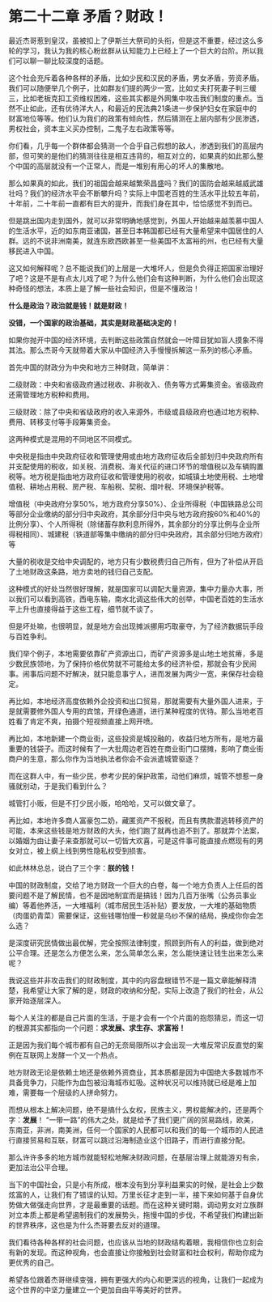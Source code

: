 # 第二十二章 矛盾？财政！

最近杰哥惹到皇汉，虽被扣上了伊斯兰大祭司的头衔，但是这不重要，经过这么多轮的学习，我认为我的核心粉丝群从认知能力上已经上了一个巨大的台阶。所以我们可以聊一聊比较深度的话题。

这个社会充斥着各种各样的矛盾，比如少民和汉民的矛盾，男女矛盾，劳资矛盾。我们可以随便举几个例子，比如群友们提的两少一宽，比如丈夫打死妻子判三缓三，比如老板克扣工资维权困难，这些其实都是外网集中攻击我们制度的重点。当然不止如此，还有优待洋大人，和最近的民法典21条进一步保护妇女在家庭中的财富地位等等。他们认为我们的政策有倾向性，然后猜测在上层内部有少民渗透，男权社会，资本主义买办控制，二鬼子左右政策等等。

你们看，几乎每一个群体都会猜测一个合乎自己假想的敌人，渗透到我们的高层内部，但可笑的是他们的猜测往往是相互违背的，相互对立的，如果真的如此那么整个中国的高层就没有一个正常人，而是一堆别有用心的坏人的集散地。

那么如果真的如此，我们的祖国会越来越繁荣昌盛吗？我们的国防会越来越威武雄壮吗？我们的经济水平会不断攀升吗？实际上中国老百姓的生活水平比较五年前，十年前，二十年前一直都有巨大的提升，而我们身在其中，恰恰感觉不到而已。

但是跳出国内走到国外，就可以非常明确地感觉到，外国人开始越来越羡慕中国人的生活水平，近的如东南亚诸国，甚至日本韩国都已经有大量希望来中国居住的人群。远的不说非洲南美，就连东欧西欧甚至一些美国不太富裕的州，也已经有大量移民进入中国。

这又如何解释呢？总不能说我们的上层是一大堆坏人，但是负负得正把国家治理好了吧？这是不是有点太儿戏了呢？为什么他们会有这种判断，为什么他们会出现这种奇怪的想法，本质上是了解一些社会知识，但是不懂政治！

**什么是政治？政治就是钱！就是财政！**

**没错，一个国家的政治基础，其实是财政基础决定的！**

如果你抛开中国的经济环境，去判断这些政策自然就会一叶障目犹如盲人摸象不得其法。那么杰哥今天就带着大家从中国经济入手慢慢拆解这一系列的核心矛盾。

首先中国的财政分为中央和地方三种财政，简单讲：

二级财政：中央和省级政府通过税收、非税收入、债务等方式筹集资金。省级政府还需管理地方税种和费用。

三级财政：除了中央和省级政府的收入来源外，市级或县级政府也通过地方税种、费用、转移支付等手段筹集资金。

这两种模式是混用的不同地区不同模式。

中央税是指由中央政府征收和管理使用或由地方政府征收后全部划归中央政府所有并支配使用的税收，如关税、消费税、海关代征的进口环节的增值税以及车辆购置税等。地方税是指由地方政府征收和管理使用的税收，如城镇土地使用税、土地增值税、耕地占用税、房产税、车船税、契税、烟叶税、环境保护税等。

增值税（中央政府分享50%，地方政府分享50%）、企业所得税（中国铁路总公司等部分企业缴纳的部分归中央政府，其余部分归中央与地方政府按60%和40%的比例分享）、个人所得税（除储蓄存款利息所得外，其余部分的分享比例与企业所得税相同）、城建税（铁道部等集中缴纳的部分归中央政府，其余部分归地方政府）等

大量的税收是交给中央调配的，地方只有少数税费归自己所有，但为了补偿从开启了土地财政这条路，地方卖地的钱归自己支配。

这种模式的好处当然很好理解，就是国家可以调配大量资源，集中力量办大事，所以我们可以看到高铁，西电东输，南水北调这些伟大的创举，中国老百姓的生活水平上升也直接得益于这些工程，细节就不谈了。

但是坏处嘛，也很明显，就是地方会出现摊派挪用巧取豪夺，为了经济数据玩手段与百姓争利。

我们举个例子，本地需要依靠矿产资源出口，而矿产资源多是山地土地贫瘠，多是少数民族领地，为了保持价格优势就不可能给太多的经济补偿，那就会有少民闹事。闹事后问题不好解决，就只能息事宁人，进而发展为两少一宽，来保存社会稳定。

再比如，本地经济高度依赖外企投资和出口贸易，那就需要有大量外国人进来，于是就需要修外国人专用的宾馆，开绿色通道，进行某种程度的优待。那么当地老百姓看了肯定不爽，拍摄个短视频直接上网开喷。

再比如，本地新建一个商业街，这些投资是城投融的，收益归地方所有，是地方最重要的钱袋子。而这时候有了一大批周边老百姓在商业街门口摆摊，影响了商业街商户的生意，那么你作为当地执法者你会不会派遣城管驱逐？

而在这群人中，有一些少民，参考少民的保护政策，动他们麻烦，城管不想惹一身骚就别动，于是我们看到什么？

城管打小贩，但是不打少民小贩，哈哈哈，又可以做文章了。

再比如，本地许多商人富豪包二奶，藏匿资产不报税，而且有携款潜逃转移资产的可能，本来这些钱是地方财政的大头，他们跑了就再也追不到了。那就弄个法案，以婚姻为由让妻子来查那就可以一切皆大欢喜，可是这件事可能直接点燃现有的男女对立，被上纲上线到男性隐私权受到损害。

如此林林总总，说白了三个字：**朕的钱！**

中国的财政制度，交给了地方财政一个巨大的白卷，每一个地方负责人上任后的首要问题不是了解民情，也不是因地制宜而是搞钱！因为几百万张嘴（公务员事业编）等着他养活，一大堆福利（城市居民生活补贴）要发放，一大堆的基础物质（肉蛋奶青菜）需要保证，这些钱哪怕慢一秒就是乌纱不保的结局，换成你你会怎么选？

是深度研究民情做出最优解，完全按照法律制度，照顾到所有人的利益，做到绝对公平合理。还是怎么方便怎么来，怎么简单怎么来，怎么能快速让钱生出来怎么来呢？

我说这些并非攻击我们的财政制度，其中的内容盘根错节不是一篇文章能解释清楚，我希望让大家了解的是，财政的收纳和分配，实际上改造了我们的社会，从公家开始逐层深入。

每个人关注的都是自己片面的生活，于是才会有一个个片面的抱怨猜忌，而这一切的根源其实都指向一个问题：**求发展、求生存、求富裕！**

正是因为我们每个城市都有自己的无奈局限所以才会出现一大堆反常识反直觉的案例在互联网上发酵一个又一个热点。

地方财政无论是依赖土地还是依赖外资商业，其本质都是因为中国绝大多数城市不具备竞争力，只能作为血包被沿海城市虹吸。这种状况可以维持就已经是难上加难，需要每一个层级的人拼命努力。

而想从根本上解决问题，绝不是搞什么女权，民族主义，男权能解决的，还是两个字：**发展**！
“一带一路”的伟大之处，就是给予了我们更广阔的贸易路线，欧美，东南亚，非洲，南美洲，任何一个国家的人民都可以和我们的每一个城市的人民进行直接贸易和互联，财富可以跳过沿海制造业这个旧路子，而进行直接分配。

那么许许多多的地方城市就能轻松地解决财政问题，在基层治理上就能游刃有余，更加法治公平合理。

当下的中国社会，只是小有所成，根本没有到分享利益果实的时候，是社会上少数炫富的人，让我们有了错误的认知。万里长征才走到一半，接下来如何基于自身优势做大做强走向世界，才是最重要的话题。而在这种关键时期，调动男女对立族群对立本质上都是希望遏制我们的发展势头，拖慢中国的步伐，不希望我们构建出新的世界秩序，这也是为什么杰哥要去反对的道理。

我们看待各种各样的社会问题，也应该从当地的财政结构着眼，我相信你也立刻会有新的发现。而这种视角，也会直接让你接触到社会财富和社会权利，帮助你成为更优秀的自己。

希望各位跟着杰哥继续变强，拥有更强大的内心和更深远的视角，让我们一起成为这个世界的中坚力量建立一个更加自由平等美好的世界。
